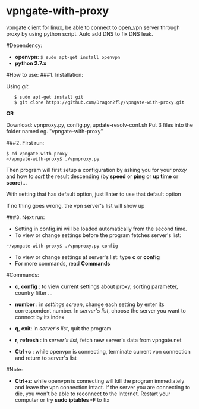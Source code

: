 # vpngate-with-proxy
vpngate client for linux, be able to connect to open_vpn server through proxy
by using python script. Auto add DNS to fix DNS leak.

#Dependency:
* **openvpn**: ```$ sudo apt-get install openvpn```
* **python 2.7.x**

#How to use:
###1. Installation:

  Using *git*:
  ```Shell
     $ sudo apt-get install git
     $ git clone https://github.com/Dragon2fly/vpngate-with-proxy.git
  ```
  
  **OR**
  
  Download: vpnproxy.py, config.py, update-resolv-conf.sh
  Put 3 files into the folder named eg. "vpngate-with-proxy"


###2. First run:
  ```Shell
  $ cd vpngate-with-proxy
  ~/vpngate-with-proxy$ ./vpnproxy.py
  ```

  Then program will first setup a configuration by asking you for your *proxy* and how to *sort* the result          descending (by **speed** or **ping** or **up time** or **score**)...

  With setting that has default option, just Enter to use that default option 

  If no thing goes wrong, the vpn server's list will show up
 
###3. Next run:
  * Setting in config.ini will be loaded automatically from the second time.
  * To view or change settings before the program fetches server's list:
  ```Shell
  ~/vpngate-with-proxy$ ./vpnproxy.py config
  ```
  
  * To view or change settings at server's list: type **c** or **config**
  * For more commands, read **Commands**
  

#Commands:
* **c**, **config** : to view current settings about proxy, sorting parameter, country filter ...
* **number** : in *settings screen*, change each setting by enter its correspondent number. In *server's list*, choose the server you want to connect by its index
              
* **q**, **exit**: in *server's list*, quit the program
* **r**, **refresh** : in *server's list*, fetch new server's data from vpngate.net
* **Ctrl+c** : while openvpn is connecting, terminate current vpn connection and return to server's list

#Note:
* **Ctrl+z**: while openvpn is connecting will kill the program immediately and leave the vpn connection intact.
             If the server you are connecting to die, you won't be able to reconnect to the Internet.
             Restart your computer or try  **sudo iptables -F** to fix
